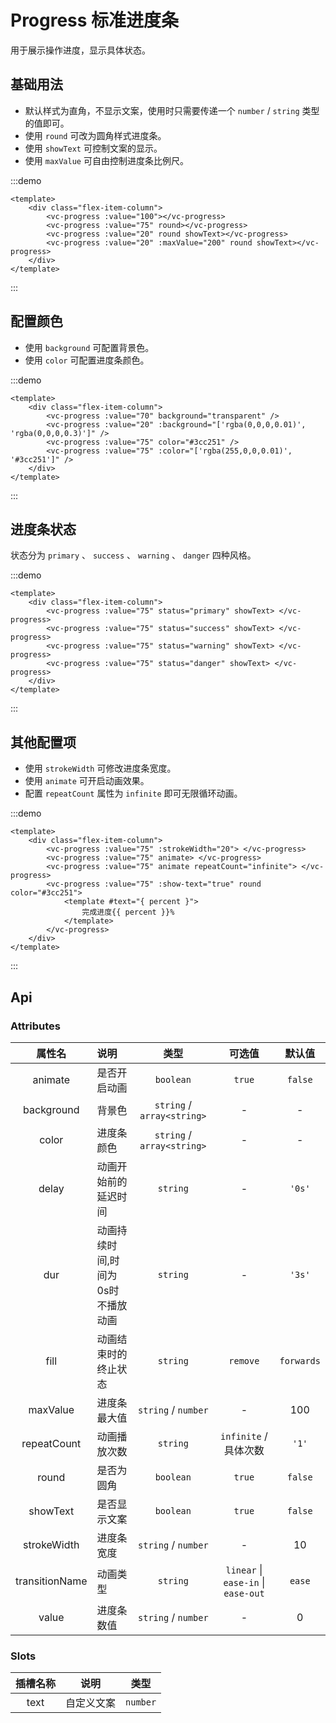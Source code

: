# Progress 标准进度条

用于展示操作进度，显示具体状态。

## 基础用法

- 默认样式为直角，不显示文案，使用时只需要传递一个 `number` / `string` 类型的值即可。
- 使用 `round` 可改为圆角样式进度条。
- 使用 `showText` 可控制文案的显示。
- 使用 `maxValue` 可自由控制进度条比例尺。

:::demo
```vue
<template>
    <div class="flex-item-column">
        <vc-progress :value="100"></vc-progress>
        <vc-progress :value="75" round></vc-progress>
        <vc-progress :value="20" round showText></vc-progress>
        <vc-progress :value="20" :maxValue="200" round showText></vc-progress>
    </div>
</template>
```
:::

## 配置颜色

- 使用 `background` 可配置背景色。
- 使用 `color` 可配置进度条颜色。

:::demo
```vue
<template>
    <div class="flex-item-column">
        <vc-progress :value="70" background="transparent" />
        <vc-progress :value="20" :background="['rgba(0,0,0,0.01)', 'rgba(0,0,0,0.3)']" />
        <vc-progress :value="75" color="#3cc251" />
        <vc-progress :value="75" :color="['rgba(255,0,0,0.01)', '#3cc251']" />
    </div>
</template>
```
:::

## 进度条状态

状态分为 `primary` 、 `success` 、 `warning` 、 `danger` 四种风格。

:::demo
```vue
<template>
    <div class="flex-item-column">
        <vc-progress :value="75" status="primary" showText> </vc-progress>
        <vc-progress :value="75" status="success" showText> </vc-progress>
        <vc-progress :value="75" status="warning" showText> </vc-progress>
        <vc-progress :value="75" status="danger" showText> </vc-progress>
    </div>
</template>
```
:::

## 其他配置项

- 使用 `strokeWidth` 可修改进度条宽度。
- 使用 `animate` 可开启动画效果。
- 配置 `repeatCount` 属性为 `infinite` 即可无限循环动画。

:::demo
```vue
<template>
    <div class="flex-item-column">
        <vc-progress :value="75" :strokeWidth="20"> </vc-progress>
        <vc-progress :value="75" animate> </vc-progress>
        <vc-progress :value="75" animate repeatCount="infinite"> </vc-progress>
        <vc-progress :value="75" :show-text="true" round color="#3cc251">
            <template #text="{ percent }">
                完成进度{{ percent }}%
            </template>
        </vc-progress>
    </div>
</template>
```
:::

## Api

### Attributes

| 属性名 | 说明 | 类型   | 可选值     | 默认值  |
| :----: | :---- | :------: | :----------: | :-------: |
| animate | 是否开启动画 | `boolean` | `true`    | `false` |
| background | 背景色 | `string` / `array<string>` | -    | - |
| color | 进度条颜色 | `string` / `array<string>` | -    | - |
| delay | 动画开始前的延迟时间 | `string` | -     | `'0s'` |
| dur | 动画持续时间,时间为0s时不播放动画 | `string` | -     | `'3s'` |
| fill | 动画结束时的终止状态 | `string` | `remove`     | `forwards` |
| maxValue | 进度条最大值 | `string` / `number` | -     | 100 |
| repeatCount | 动画播放次数 | `string` |  `infinite` / 具体次数    | `'1'` |
| round | 是否为圆角| `boolean` | `true`    | `false` |
| showText | 是否显示文案| `boolean` | `true`    | `false` |
| strokeWidth | 进度条宽度 | `string` / `number` | -     | 10 |
| transitionName | 动画类型 | `string` | `linear` \\| `ease-in` \\| `ease-out`    | `ease` |
| value | 进度条数值 | `string` / `number` | -     | 0 |

###  Slots

| 插槽名称 | 说明 |类型|
|:--:|--|--|
|text|自定义文案|`number`|